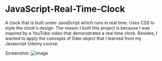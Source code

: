 # JavaScript-Real-Time-Clock
A clock that is built under JavaScript which runs in real time. Uses CSS to style the clock's design. The reason I built this project is because I was inspired by a YouTube
video that demonstrates a real time clock. Besides, I wanted to apply the concepts of Date object that I learned from my Javascript Udemy course.

Screenshot:
![image](https://user-images.githubusercontent.com/88915186/153994869-ca99aada-8bce-4af8-8df0-50d79f339e86.png)



